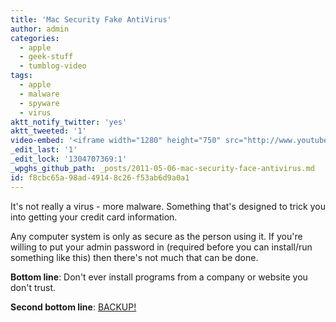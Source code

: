 ```yaml
---
title: 'Mac Security Fake AntiVirus'
author: admin
categories:
  - apple
  - geek-stuff
  - tumblog-video
tags:
  - apple
  - malware
  - spyware
  - virus
aktt_notify_twitter: 'yes'
aktt_tweeted: '1'
video-embed: '<iframe width="1280" height="750" src="http://www.youtube.com/embed/ceNRZ2kyuME?rel=0" frameborder="0" allowfullscreen></iframe>'
_edit_last: '1'
_edit_lock: '1304707369:1'
_wpghs_github_path: _posts/2011-05-06-mac-security-face-antivirus.md
id: f8cbc65a-98ad-4914-8c26-f53ab6d9a0a1
---
```

<p>It's not really a virus - more malware. Something that's designed to trick you into getting your credit card information.</p>
<p>Any computer system is only as secure as the person using it. If you're willing to put your admin password in (required before you can install/run something like this) then there's not much that can be done.</p>
<p><b>Bottom line</b>: Don't ever install programs from a company or website you don't trust.</p>
<p><b>Second bottom line</b>: <a href="https://chrisenns.com/2011/04/06/backup/" title="" target="">BACKUP!</a></p>
